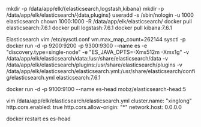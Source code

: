 
mkdir -p /data/app/elk/{elasticsearch,logstash,kibana}
mkdir -p /data/app/elk/elasticsearch/{data,plugins}
useradd -s /sbin/nologin -u 1000 elasticsearch
chown 1000:1000 -R /data/app/elk/elasticsearch/
docker pull elasticsearch:7.6.1
docker pull logstash:7.6.1
docker pull kibana:7.6.1

Elasticsearch
vim /etc/sysctl.conf
vm.max_map_count=262144
sysctl -p
docker run -d -p 9200:9200 -p 9300:9300 --name es -e "discovery.type=single-node" -e "ES_JAVA_OPTS=-Xms512m -Xmx1g" -v /data/app/elk/elasticsearch/data:/usr/share/elasticsearch/data -v /data/app/elk/elasticsearch/plugins:/usr/share/elasticsearch/plugins -v /data/app/elk/elasticsearch/elasticsearch.yml:/usr/share/elasticsearch/config/elasticsearch.yml elasticsearch:7.6.1


docker run -d -p 9100:9100 --name es-head mobz/elasticsearch-head:5

vim /data/app/elk/elasticsearch/elasticsearch.yml
cluster.name: "xinglong"
http.cors.enabled: true
http.cors.allow-origin: "*"
network.host: 0.0.0.0


docker restart es es-head

